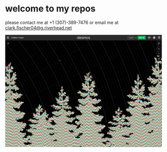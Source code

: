 # welcome to my repos

please contact me at +1 (307)-389-7476 or email me at clark.fischer04@g.riverhead.net

![trees](https://github.com/clark-fischer/clark-fischer/blob/main/final.PNG?raw=true)

<!---
- 👋 Hi, I’m @clark-fischer
- 👀 I’m interested in ...
- 🌱 I’m currently learning ...
- 💞️ I’m looking to collaborate on ...
- 📫 How to reach me ...


clark-fischer/clark-fischer is a ✨ special ✨ repository because its `README.md` (this file) appears on your GitHub profile.
You can click the Preview link to take a look at your changes.
--->
